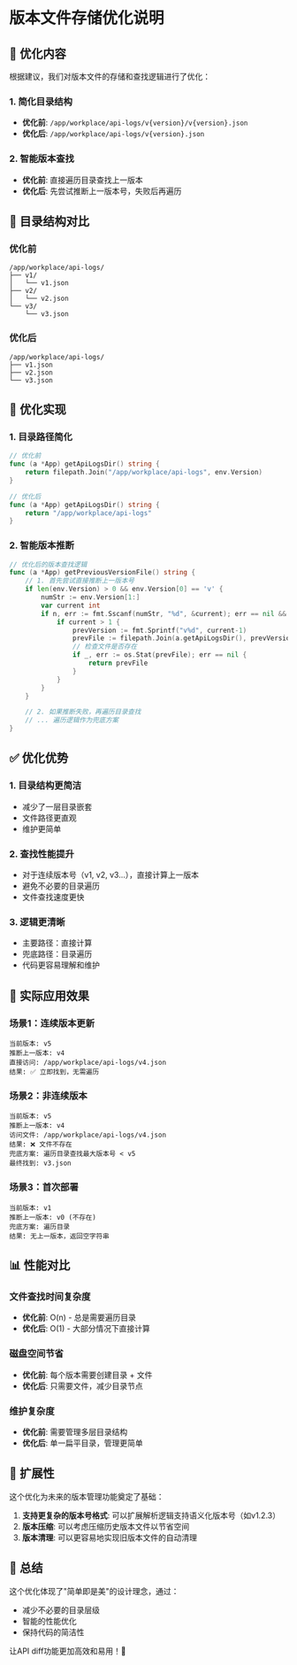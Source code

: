# 版本文件存储优化说明

## 🎯 优化内容

根据建议，我们对版本文件的存储和查找逻辑进行了优化：

### 1. 简化目录结构
- **优化前**: `/app/workplace/api-logs/v{version}/v{version}.json`
- **优化后**: `/app/workplace/api-logs/v{version}.json`

### 2. 智能版本查找
- **优化前**: 直接遍历目录查找上一版本
- **优化后**: 先尝试推断上一版本号，失败后再遍历

## 📁 目录结构对比

### 优化前
```
/app/workplace/api-logs/
├── v1/
│   └── v1.json
├── v2/
│   └── v2.json
└── v3/
    └── v3.json
```

### 优化后
```
/app/workplace/api-logs/
├── v1.json
├── v2.json
└── v3.json
```

## 🔧 优化实现

### 1. 目录路径简化

```go
// 优化前
func (a *App) getApiLogsDir() string {
    return filepath.Join("/app/workplace/api-logs", env.Version)
}

// 优化后
func (a *App) getApiLogsDir() string {
    return "/app/workplace/api-logs"
}
```

### 2. 智能版本推断

```go
// 优化后的版本查找逻辑
func (a *App) getPreviousVersionFile() string {
    // 1. 首先尝试直接推断上一版本号
    if len(env.Version) > 0 && env.Version[0] == 'v' {
        numStr := env.Version[1:]
        var current int
        if n, err := fmt.Sscanf(numStr, "%d", &current); err == nil && n == 1 {
            if current > 1 {
                prevVersion := fmt.Sprintf("v%d", current-1)
                prevFile := filepath.Join(a.getApiLogsDir(), prevVersion+".json")
                // 检查文件是否存在
                if _, err := os.Stat(prevFile); err == nil {
                    return prevFile
                }
            }
        }
    }

    // 2. 如果推断失败，再遍历目录查找
    // ... 遍历逻辑作为兜底方案
}
```

## ✅ 优化优势

### 1. **目录结构更简洁**
- 减少了一层目录嵌套
- 文件路径更直观
- 维护更简单

### 2. **查找性能提升**
- 对于连续版本号（v1, v2, v3...），直接计算上一版本
- 避免不必要的目录遍历
- 文件查找速度更快

### 3. **逻辑更清晰**
- 主要路径：直接计算
- 兜底路径：目录遍历
- 代码更容易理解和维护

## 🎯 实际应用效果

### 场景1：连续版本更新
```
当前版本: v5
推断上一版本: v4
直接访问: /app/workplace/api-logs/v4.json
结果: ✅ 立即找到，无需遍历
```

### 场景2：非连续版本
```
当前版本: v5
推断上一版本: v4
访问文件: /app/workplace/api-logs/v4.json
结果: ❌ 文件不存在
兜底方案: 遍历目录查找最大版本号 < v5
最终找到: v3.json
```

### 场景3：首次部署
```
当前版本: v1
推断上一版本: v0 (不存在)
兜底方案: 遍历目录
结果: 无上一版本，返回空字符串
```

## 📊 性能对比

### 文件查找时间复杂度
- **优化前**: O(n) - 总是需要遍历目录
- **优化后**: O(1) - 大部分情况下直接计算

### 磁盘空间节省
- **优化前**: 每个版本需要创建目录 + 文件
- **优化后**: 只需要文件，减少目录节点

### 维护复杂度
- **优化前**: 需要管理多层目录结构
- **优化后**: 单一扁平目录，管理更简单

## 🔮 扩展性

这个优化为未来的版本管理功能奠定了基础：

1. **支持更复杂的版本号格式**: 可以扩展解析逻辑支持语义化版本号（如v1.2.3）
2. **版本压缩**: 可以考虑压缩历史版本文件以节省空间
3. **版本清理**: 可以更容易地实现旧版本文件的自动清理

## 🚀 总结

这个优化体现了"简单即是美"的设计理念，通过：
- 减少不必要的目录层级
- 智能的性能优化
- 保持代码的简洁性

让API diff功能更加高效和易用！🎉
